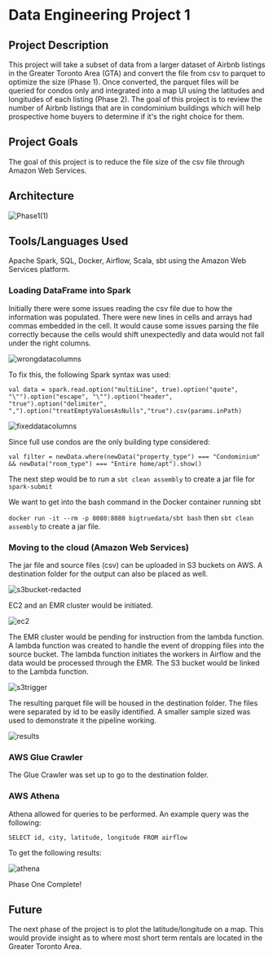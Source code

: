 # Data Engineering Project 1
## Project Description
This project will take a subset of data from a larger dataset of Airbnb listings in the Greater Toronto Area (GTA) and convert the file from csv to parquet to optimize the size (Phase 1). Once converted, the parquet files will be queried for condos only and integrated into a map UI using the latitudes and longitudes of each listing (Phase 2). The goal of this project is to review the number of Airbnb listings that are in condominium buildings which will help prospective home buyers to determine if it's the right choice for them.

## Project Goals
The goal of this project is to reduce the file size of the csv file through Amazon Web Services.

## Architecture
![Phase1(1)](https://user-images.githubusercontent.com/48896326/80536837-05cf4180-8971-11ea-997e-4a44b322c439.jpg)

## Tools/Languages Used
Apache Spark, SQL, Docker, Airflow, Scala, sbt using the Amazon Web Services platform.

### Loading DataFrame into Spark
Initially there were some issues reading the csv file due to how the information was populated. There were new lines in cells and arrays had commas embedded in the cell. It would cause some issues parsing the file correctly because the cells would shift unexpectedly and data would not fall under the right columns.

![wrongdatacolumns](https://user-images.githubusercontent.com/48896326/80407661-f7f7be80-8893-11ea-805c-ab2bab578f9e.jpg)


To fix this, the following Spark syntax was used:

`val data = spark.read.option("multiLine", true).option("quote", "\"").option("escape", "\"").option("header", "true").option("delimiter", ",").option("treatEmptyValuesAsNulls","true").csv(params.inPath)`

![fixeddatacolumns](https://user-images.githubusercontent.com/48896326/80407670-fd550900-8893-11ea-9582-7e6127cd8c24.jpg)

Since full use condos are the only building type considered:

`val filter = newData.where(newData("property_type") === "Condominium" && newData("room_type") === "Entire home/apt").show()`

The next step would be to run a `sbt clean assembly` to create a jar file for `spark-submit`

We want to get into the bash command in the Docker container running sbt

`docker run -it --rm -p 8080:8080 bigtruedata/sbt bash` then `sbt clean assembly` to create a jar file.

### Moving to the cloud (Amazon Web Services)
The jar file and source files (csv) can be uploaded in S3 buckets on AWS. A destination folder for the output can also be placed as well.

![s3bucket-redacted](https://user-images.githubusercontent.com/48896326/81202971-55c38f00-8f95-11ea-883d-f4b4c594d4d8.jpg)

EC2 and an EMR cluster would be initiated.

![ec2](https://user-images.githubusercontent.com/48896326/81203089-80ade300-8f95-11ea-86c4-faeea93a868f.jpg)

The EMR cluster would be pending for instruction from the lambda function. A lambda function was created to handle the event of dropping files into the source bucket. The lambda function initiates the workers in Airflow and the data would be processed through the EMR. The S3 bucket would be linked to the Lambda function.

![s3trigger](https://user-images.githubusercontent.com/48896326/81126450-4a2a8680-8f09-11ea-8764-2d2e77e5a15a.jpg)

The resulting parquet file will be housed in the destination folder. The files were separated by id to be easily identified. A smaller sample sized was used to demonstrate it the pipeline working.

![results](https://user-images.githubusercontent.com/48896326/81322787-7574b900-9062-11ea-8d7f-1cd005027323.jpg)

### AWS Glue Crawler
The Glue Crawler was set up to go to the destination folder.

### AWS Athena
Athena allowed for queries to be performed. An example query was the following:

`SELECT id, city, latitude, longitude FROM airflow`

To get the following results:

![athena](https://user-images.githubusercontent.com/48896326/81324886-9be82380-9065-11ea-9c74-2aca9c7e375a.jpg)

Phase One Complete!

## Future
The next phase of the project is to plot the latitude/longitude on a map. This would provide insight as to where most short term rentals are located in the Greater Toronto Area.
